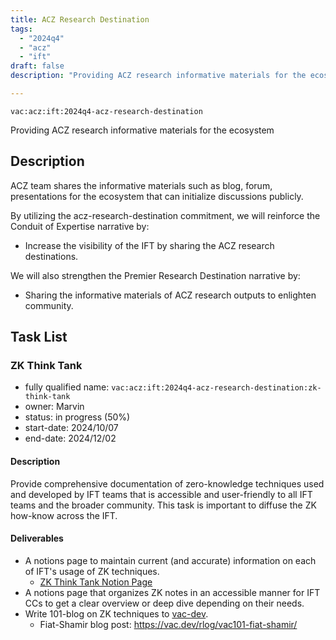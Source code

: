 ```yaml
---
title: ACZ Research Destination
tags:
  - "2024q4"
  - "acz"
  - "ift"
draft: false
description: "Providing ACZ research informative materials for the ecosystem"

---
```


`vac:acz:ift:2024q4-acz-research-destination`

Providing ACZ research informative materials for the ecosystem
## Description

ACZ team shares the informative materials such as blog, forum, presentations for the ecosystem that
can initialize discussions publicly.  

By utilizing the acz-research-destination commitment, 
we will reinforce the Conduit of Expertise narrative by:
* Increase the visibility of the IFT by sharing the ACZ research destinations.

We will also strengthen the Premier Research Destination narrative by: 
* Sharing the informative materials of ACZ research outputs to enlighten community.

## Task List

### ZK Think Tank 

* fully qualified name: `vac:acz:ift:2024q4-acz-research-destination:zk-think-tank`
* owner: Marvin
* status: in progress (50%)
* start-date: 2024/10/07
* end-date: 2024/12/02

#### Description 

Provide comprehensive documentation of zero-knowledge techniques used and developed by IFT teams 
that is accessible and user-friendly to all IFT teams and the broader community. 
This task is important to diffuse the ZK how-know across the IFT. 

#### Deliverables 

* A notions page to maintain current (and accurate) information on each of IFT's usage of ZK techniques.
  * [ZK Think Tank Notion Page](https://www.notion.so/ZK-Think-Tank-1348f96fb65c808eb6f1e27f74ab55fc)
* A notions page that organizes ZK notes in an accessible manner for IFT CCs 
to get a clear overview or deep dive depending on their needs.
* Write 101-blog on ZK techniques to [vac-dev](https://vac.dev/rlog/).
  * Fiat-Shamir blog post: https://vac.dev/rlog/vac101-fiat-shamir/